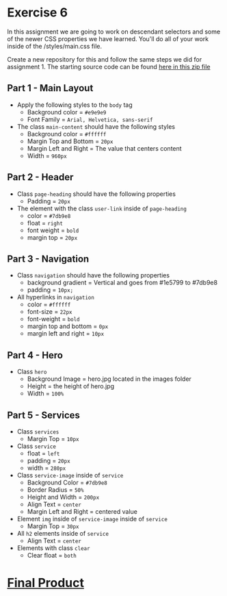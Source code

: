 # Exercise 6
In this assignment we are going to work on descendant selectors and some of the newer CSS properties we have learned.
You'll do all of your work inside of the /styles/main.css file. 

Create a new repository for this and follow the same steps we did for assignment 1.  The starting source code can be found [here in this zip file](Exercise6.zip)

## Part 1 - Main Layout

- Apply the following styles to the `body` tag
  - Background color = `#e9e9e9`
  - Font Family = `Arial, Helvetica, sans-serif`
- The class `main-content` should have the following styles
  - Background color = `#ffffff` 
  - Margin Top and Bottom  = `20px`
  - Margin Left and Right = The value that centers content
  - Width = `960px`

## Part 2 - Header
- Class `page-heading` should have the following properties
  - Padding = `20px`
- The element with the class `user-link` inside of `page-heading`
  - color = `#7db9e8`
  - float = `right`
  - font weight = `bold`
  - margin top = `20px`


## Part 3 - Navigation
- Class `navigation` should have the following properties
  - background gradient = Vertical and goes from #1e5799 to #7db9e8  
  - padding = `10px;`
- All hyperlinks in `navigation` 
  - color = `#ffffff`
  - font-size = `22px`
  - font-weight = `bold`
  - margin top and bottom = `0px`
  - margin left and right = `10px`

## Part 4 - Hero
- Class `hero`
  - Background Image = hero.jpg located in the images folder
  - Height = the height of hero.jpg
  - Width = `100%`

## Part 5 - Services
- Class `services`
  - Margin Top = `10px`
- Class `service`
  - float = `left`
  - padding = `20px`
  - width = `280px`
- Class `service-image` inside of `service`
  - Background Color = `#7db9e8`
  - Border Radius = `50%`
  - Height and Width = `200px`
  - Align Text = `center`
  - Margin Left and Right = centered value
- Element `img` inside of `service-image` inside of `service`
  - Margin Top = `30px`
- All `h2` elements inside of `service`
  - Align Text = `center`
- Elements with class `clear`
  - Clear float = `both`

# [Final Product](Final.PNG)